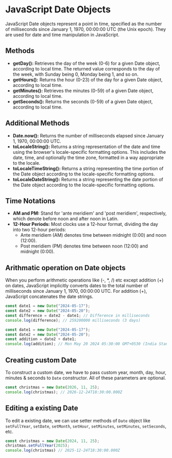# JavaScript Date Objects

JavaScript Date objects represent a point in time, specified as the number of milliseconds since January 1, 1970, 00:00:00 UTC (the Unix epoch). They are used for date and time manipulation in JavaScript.

## Methods

- **getDay():** Retrieves the day of the week (0-6) for a given Date object, according to local time. The returned value corresponds to the day of the week, with Sunday being 0, Monday being 1, and so on.
- **getHours():** Returns the hour (0-23) of the day for a given Date object, according to local time.
- **getMinutes():** Retrieves the minutes (0-59) of a given Date object, according to local time.
- **getSeconds():** Returns the seconds (0-59) of a given Date object, according to local time.

## Additional Methods

- **Date.now():** Returns the number of milliseconds elapsed since January 1, 1970, 00:00:00 UTC.
- **toLocaleString():** Returns a string representation of the date and time using the browser's locale-specific formatting options. This includes the date, time, and optionally the time zone, formatted in a way appropriate to the locale.
- **toLocaleTimeString():** Returns a string representing the time portion of the Date object according to the locale-specific formatting options.
- **toLocaleDateString():** Returns a string representing the date portion of the Date object according to the locale-specific formatting options.

## Time Notations

- **AM and PM:** Stand for 'ante meridiem' and 'post meridiem', respectively, which denote before noon and after noon in Latin.
- **12-Hour Periods:** Most clocks use a 12-hour format, dividing the day into two 12-hour periods:
  - Ante meridiem (AM) denotes time between midnight (0:00) and noon (12:00).
  - Post meridiem (PM) denotes time between noon (12:00) and midnight (0:00).

## Arithmatic operation on Date objects

When you perform arithmetic operations like (-, \*, /) etc except addition (+) on dates, JavaScript implicitly converts dates to the total number of milliseconds since January 1, 1970, 00:00:00 UTC. For addition (+), JavaScript concatenates the date strings.

```javascript
const date1 = new Date("2024-05-17");
const date2 = new Date("2024-05-20");
const difference = date2 - date1; // Difference in milliseconds
console.log(difference); // 259200000 milliseconds (3 days)
```

```javascript
const date1 = new Date("2024-05-17");
const date2 = new Date("2024-05-20");
const addition = date2 + date1;
console.log(addition); // Mon May 20 2024 05:30:00 GMT+0530 (India Standard Time)Fri May 17 2024 05:30:00 GMT+0530 (India Standard Time)
```

## Creating custom Date

To construct a custom date, we have to pass custom year, month, day, hour, minutes & seconds to `Date` constructor. All of these parameters are optional.

```javascript
const christmas = new Date(2026, 11, 25);
console.log(christmas); // 2026-12-24T18:30:00.000Z
```

## Editing a existing Date

To edit a existing date, we can use setter methods of `Date` object like `setFullYear`, `setDate`, `setMonth`, `setHour`, `setMinutes`, `setMinutes`, `setSeconds`, etc.

```javascript
const christmas = new Date(2024, 11, 25);
christmas.setFullYear(2025);
console.log(christmas) // 2025-12-24T18:30:00.000Z
```
